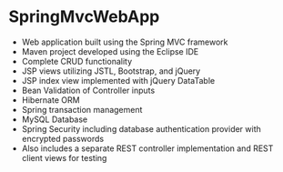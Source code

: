 # SpringMvcWebApp
* Web application built using the Spring MVC framework
* Maven project developed using the Eclipse IDE
* Complete CRUD functionality
* JSP views utilizing JSTL, Bootstrap, and jQuery
* JSP index view implemented with jQuery DataTable
* Bean Validation of Controller inputs
* Hibernate ORM
* Spring transaction management
* MySQL Database
* Spring Security including database authentication provider with encrypted passwords
* Also includes a separate REST controller implementation and REST client views for testing
